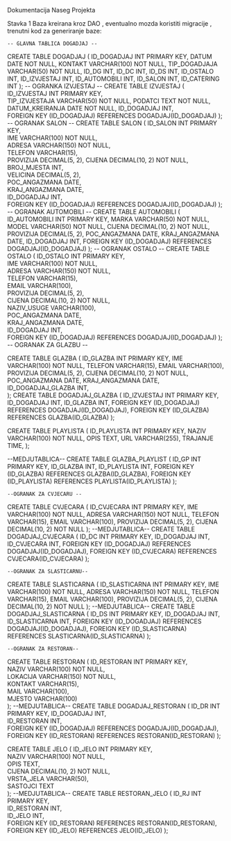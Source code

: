 Dokumentacija Naseg Projekta 

Stavka 1 Baza kreirana kroz DAO , eventualno mozda koristiti migracije , trenutni kod za generiranje baze:

    -- GLAVNA TABLICA DOGADJAJ --
CREATE TABLE DOGADJAJ (
    ID_DOGADJAJ INT PRIMARY KEY,
    DATUM DATE NOT NULL,
    KONTAKT VARCHAR(100) NOT NULL,
    TIP_DOGADJAJA VARCHAR(50) NOT NULL,
    ID_DG INT,
    ID_DC INT,
    ID_DS INT,
    ID_OSTALO INT,
    ID_IZVJESTAJ INT,
    ID_AUTOMOBILI INT,
    ID_SALON INT,
    ID_CATERING INT
);
    -- OGRANKA IZVJESTAJ -- 
CREATE TABLE IZVJESTAJ (
    ID_IZVJESTAJ INT PRIMARY KEY,  
    TIP_IZVJESTAJA VARCHAR(50) NOT NULL, 
    PODATCI TEXT NOT NULL, 
    DATUM_KREIRANJA DATE NOT NULL,
    ID_DOGADJAJ INT,  
    FOREIGN KEY (ID_DOGADJAJ) REFERENCES DOGADJAJ(ID_DOGADJAJ)
);
    -- OGRANAK SALON --
CREATE TABLE SALON (
    ID_SALON INT PRIMARY KEY,  
    IME VARCHAR(100) NOT NULL,  
    ADRESA VARCHAR(150) NOT NULL,  
    TELEFON VARCHAR(15),  
    PROVIZIJA DECIMAL(5, 2), 
    CIJENA DECIMAL(10, 2) NOT NULL,  
    BROJ_MJESTA INT,  
    VELICINA DECIMAL(5, 2),  
    POC_ANGAZMANA DATE,  
    KRAJ_ANGAZMANA DATE,  
    ID_DOGADJAJ INT,  
    FOREIGN KEY (ID_DOGADJAJ) REFERENCES DOGADJAJ(ID_DOGADJAJ)
);
    -- OGRANAK AUTOMOBILI --
CREATE TABLE AUTOMOBILI (
    ID_AUTOMOBILI INT PRIMARY KEY,
    MARKA VARCHAR(50) NOT NULL,
    MODEL VARCHAR(50) NOT NULL,
    CIJENA DECIMAL(10, 2) NOT NULL,
    PROVIZIJA DECIMAL(5, 2),
    POC_ANGAZMANA DATE,
    KRAJ_ANGAZMANA DATE,
    ID_DOGADJAJ INT,
    FOREIGN KEY (ID_DOGADJAJ) REFERENCES DOGADJAJ(ID_DOGADJAJ)
);
    -- OGRANAK OSTALO --
CREATE TABLE OSTALO (
    ID_OSTALO INT PRIMARY KEY,  
    IME VARCHAR(100) NOT NULL,  
    ADRESA VARCHAR(150) NOT NULL,  
    TELEFON VARCHAR(15),  
    EMAIL VARCHAR(100),  
    PROVIZIJA DECIMAL(5, 2),  
    CIJENA DECIMAL(10, 2) NOT NULL,  
    NAZIV_USUGE VARCHAR(100),  
    POC_ANGAZMANA DATE,  
    KRAJ_ANGAZMANA DATE,  
    ID_DOGADJAJ INT,  
    FOREIGN KEY (ID_DOGADJAJ) REFERENCES DOGADJAJ(ID_DOGADJAJ)
);
    -- OGRANAK ZA GLAZBU --

  CREATE TABLE GLAZBA (
    ID_GLAZBA INT PRIMARY KEY,
    IME VARCHAR(100) NOT NULL,
    TELEFON VARCHAR(15),
    EMAIL VARCHAR(100),
    PROVIZIJA DECIMAL(5, 2),
    CIJENA DECIMAL(10, 2) NOT NULL,
    POC_ANGAZMANA DATE,
    KRAJ_ANGAZMANA DATE,
    ID_DOGADJAJ_GLAZBA INT,  
);
CREATE TABLE DOGADJAJ_GLAZBA (
    ID_IZVJESTAJ INT PRIMARY KEY,
    ID_DOGADJAJ INT,
    ID_GLAZBA INT,
    FOREIGN KEY (ID_DOGADJAJ) REFERENCES DOGADJAJ(ID_DOGADJAJ),
    FOREIGN KEY (ID_GLAZBA) REFERENCES GLAZBA(ID_GLAZBA)
);

CREATE TABLE PLAYLISTA (
    ID_PLAYLISTA INT PRIMARY KEY,
    NAZIV VARCHAR(100) NOT NULL,
    OPIS TEXT,
    URL VARCHAR(255),
    TRAJANJE TIME,
);

--MEDJUTABLICA--
CREATE TABLE GLAZBA_PLAYLIST (
    ID_GP INT PRIMARY KEY,
    ID_GLAZBA INT,
    ID_PLAYLISTA INT,
    FOREIGN KEY (ID_GLAZBA) REFERENCES GLAZBA(ID_GLAZBA),
    FOREIGN KEY (ID_PLAYLISTA) REFERENCES PLAYLISTA(ID_PLAYLISTA)
);

    --OGRANAK ZA CVJECARU --
CREATE TABLE CVJECARA (
    ID_CVJECARA INT PRIMARY KEY,
    IME VARCHAR(100) NOT NULL,
    ADRESA VARCHAR(150) NOT NULL,
    TELEFON VARCHAR(15),
    EMAIL VARCHAR(100),
    PROVIZIJA DECIMAL(5, 2),
    CIJENA DECIMAL(10, 2) NOT NULL
);
--MEDJUTABLICA--
CREATE TABLE DOGADJAJ_CVJECARA (
    ID_DC INT PRIMARY KEY,
    ID_DOGADJAJ INT,
    ID_CVJECARA INT,
    FOREIGN KEY (ID_DOGADJAJ) REFERENCES DOGADJAJ(ID_DOGADJAJ),
    FOREIGN KEY (ID_CVJECARA) REFERENCES CVJECARA(ID_CVJECARA)
);
 
    --OGRANAK ZA SLASTICARNU-- 
CREATE TABLE SLASTICARNA (
    ID_SLASTICARNA INT PRIMARY KEY,
    IME VARCHAR(100) NOT NULL,
    ADRESA VARCHAR(150) NOT NULL,
    TELEFON VARCHAR(15),
    EMAIL VARCHAR(100),
    PROVIZIJA DECIMAL(5, 2),
    CIJENA DECIMAL(10, 2) NOT NULL
);
--MEDJUTABLICA--
CREATE TABLE DOGADJAJ_SLASTICARNA (
    ID_DS INT PRIMARY KEY,
    ID_DOGADJAJ INT,
    ID_SLASTICARNA INT,
    FOREIGN KEY (ID_DOGADJAJ) REFERENCES DOGADJAJ(ID_DOGADJAJ),
    FOREIGN KEY (ID_SLASTICARNA) REFERENCES SLASTICARNA(ID_SLASTICARNA)
);

    --OGRANAK ZA RESTORAN-- 
CREATE TABLE RESTORAN (
    ID_RESTORAN INT PRIMARY KEY,   
    NAZIV VARCHAR(100) NOT NULL,     
    LOKACIJA VARCHAR(150) NOT NULL,  
    KONTAKT VARCHAR(15),             
    MAIL VARCHAR(100),                
    MJESTO VARCHAR(100)               
);
--MEDJUTABLICA--
CREATE TABLE DOGADJAJ_RESTORAN (
    ID_DR INT PRIMARY KEY,
    ID_DOGADJAJ INT,        
    ID_RESTORAN INT,        
    FOREIGN KEY (ID_DOGADJAJ) REFERENCES DOGADJAJ(ID_DOGADJAJ),
    FOREIGN KEY (ID_RESTORAN) REFERENCES RESTORAN(ID_RESTORAN)
);

CREATE TABLE JELO (
    ID_JELO INT PRIMARY KEY,           
    NAZIV VARCHAR(100) NOT NULL,        
    OPIS TEXT,                          
    CIJENA DECIMAL(10, 2) NOT NULL,     
    VRSTA_JELA VARCHAR(50),           
    SASTOJCI TEXT                      
);
 --MEDJUTABLICA--
CREATE TABLE RESTORAN_JELO (
    ID_RJ INT PRIMARY KEY,            
    ID_RESTORAN INT,                  
    ID_JELO INT,                    
    FOREIGN KEY (ID_RESTORAN) REFERENCES RESTORAN(ID_RESTORAN),
    FOREIGN KEY (ID_JELO) REFERENCES JELO(ID_JELO)
);
